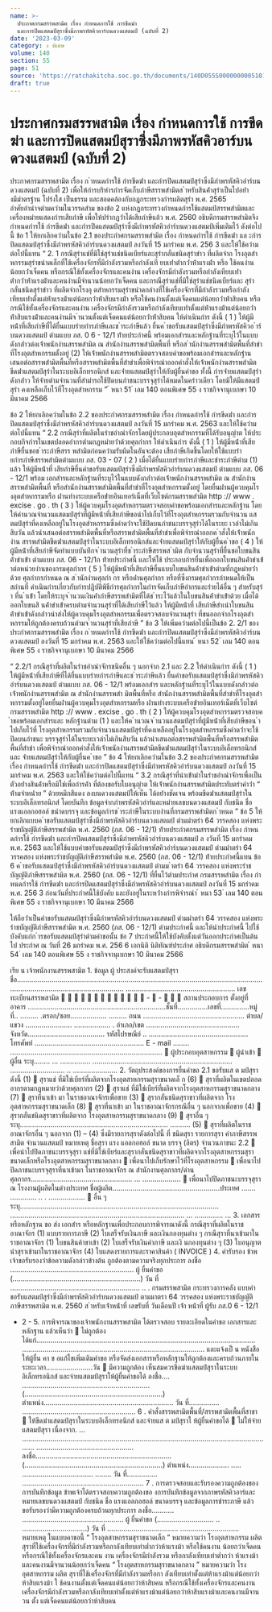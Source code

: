 ```yaml
---
name: >-
  ประกาศกรมสรรพสามิต เรื่อง กำหนดการใช้ การขีดฆ่า
  และการปิดแสตมป์สุราซึ่งมีภาพรหัสคิวอาร์บนดวงแสตมป์ (ฉบับที่ 2)
date: '2023-03-09'
category: ง พิเศษ
volume: 140
section: 55
page: 51
source: 'https://ratchakitcha.soc.go.th/documents/140D055S0000000005101.pdf'
draft: true
---
```


# ประกาศกรมสรรพสามิต เรื่อง กำหนดการใช้ การขีดฆ่า และการปิดแสตมป์สุราซึ่งมีภาพรหัสคิวอาร์บนดวงแสตมป์ (ฉบับที่ 2)

ประกาศกรมสรรพสามิต เรื่อง ก ําหนดกํารใช้ กํารขีดฆ่ํา และกํารปิดแสตมป์สุรําซึ่งมีภําพรหัสคิวอําร์บนดวงแสตมป์ (ฉบับที่ 2) เพื่อให้กํารบริหํารกํารจัดเก็บภําษีสรรพสํามิตส ําหรับสินค้ําสุรําเป็นไปอย่ํางมีมําตรฐําน โปร่งใส เป็นธรรม และสอดคล้องกับกฎกระทรวงกํารผลิตสุรํา พ.ศ. 2565 อําศัยอํานําจตํามควํามในวรรคสําม ของข้อ 2 แห่งกฎกระทรวงกําหนดกํารใช้แสตมป์สรรพสํามิตและเครื่องหมํายแสดงกํารเสียภําษี เพื่อให้ปรํากฏว่ําได้เสียภําษีแล้ว พ.ศ. 2560 อธิบดีกรมสรรพสํามิตจึงกําหนดกํารใช้ กํารขีดฆ่ํา และกํารปิดแสตมป์สุรําซึ่งมีภําพรหัสคิวอําร์บนดวงแสตมป์เพิ่มเติมไว้ ดังต่อไปนี้ ข้อ 1 ให้ยกเลิกควํามในข้อ 2.1 ของประกําศกรมสรรพสํามิต เรื่อง กําหนดกํารใช้ กํารขีดฆ่ํา แล ะกํารปิดแสตมป์สุรําซึ่งมีภําพรหัสคิวอําร์บนดวงแสตมป์ ลงวันที่ 15 มกรําคม พ.ศ. 256 3 และให้ใช้ควํามต่อไปนี้แทน “ 2. 1 กรณีสุรําแช่ที่มิใช่สุรําแช่ชนิดเบียร์และสุรํากลั่นชนิดสุรําขําว ที่ผลิตจําก โรงอุตสําหกรรมสุรําขนําดเล็กที่ใช้เครื่องจักรที่มีกําลังรวมหรือกําลังเที ยบเท่ําต่ํากว่ําห้ําแรงม้ํา หรือ ใช้คนงํานน้อยกว่ําเจ็ดคน หรือกรณีใช้ทั้งเครื่องจักรและคนงําน เครื่องจักรมีกําลังรวมหรือกําลังเทียบเท่ํา ต่ํากว่ําห้ําแรงม้ําและคนงํานมีจํานวนน้อยกว่ําเจ็ดคน และกรณีสุรําแช่ที่มิใช่สุรําแช่ชนิดเบียร์และ สุรํากลั่นชนิดสุรําขําว ที่ผลิตจํากโรงอุ ตสําหกรรมสุรําขนําดกลํางที่ใช้เครื่องจักรที่มีกําลังรวมหรือกําลัง เทียบเท่ําตั้งแต่ห้ําแรงม้ําแต่น้อยกว่ําห้ําสิบแรงม้ํา หรือใช้คนงํานตั้งแต่เจ็ดคนแต่น้อยกว่ําห้ําสิบคน หรือ กรณีใช้ทั้งเครื่องจักรและคนงําน เครื่องจักรมีกําลังรวมหรือกําลังเทียบเท่ําตั้งแต่ห้ําแรงม้ําแต่น้อยกว่ํา ห้ําสิบแรงม้ําและคนงํานมีจ ํานวนตั้งแต่เจ็ดคนแต่น้อยกว่ําห้ําสิบคน ให้ดําเนินกําร ดังนี้ ( 1 ) ให้ผู้มีหน้ําที่เสียภําษีที่ได้ยื่นแบบรํายกํารภําษีและช ําระภําษีแล้ว ยื่นค ําขอรับแสตมป์สุรําซึ่งมีภําพรหัสคิวอ ําร์บนดวงแสตมป์ ตํามแบบ ภส. 0 6 - 12/1 ท้ํายประกําศนี้ พร้อมเอกสํารและหลักฐํานที่ระบุไว้ในแบบดังกล่ําวต่อเจ้ําพนักงํานสรรพสํามิต ณ สํานักงํานสรรพสํามิตพื้นที่ หรือส ํานักงํานสรรพสํามิตพื้นที่สําขําที่โรงอุตสําหกรรมตั้งอยู่ (2) ให้เจ้ําพนักงํานสรรพสํามิตตรวจสอบคําขอพร้อมเอกสํารและหลักฐําน เสนอต่อสรรพสํามิตพื้นที่หรือสรรพสํามิตพื้นที่สําขําเพื่อพิจํารณําออกคําสั่งให้เจ้ําพนักงํานสรรพสํามิต ขีดฆ่ําแสตมป์สุรําในระบบอิเล็กทรอนิกส์ และจ่ํายแสตมป์สุรําให้กับผู้ยื่นคําขอ ทั้งนี้ กํารจ่ํายแสตมป์สุรํา ดังกล่ําว ให้จ่ํายตํามจํานวนที่สํามํารถใช้ปิดบนภําชนะบรรจุสุรําได้หมดในครําวเดียว โดยมิให้มีแสตมป์สุรํา คงเหลือเก็บไว้ที่โรงอุตสําหกรรม ” ้ หนา 51 ่ เลม 140 ตอนพิเศษ 55 ง ราชกิจจานุเบกษา 10 มีนาคม 2566

ข้อ 2 ให้ยกเลิกควํามในข้อ 2.2 ของประกําศกรมสรรพสํามิต เรื่อง กําหนดกํารใช้ กํารขีดฆ่ํา และกํารปิดแสตมป์สุรําซึ่งมีภําพรหัสคิวอําร์บนดวงแสตมป์ ลงวันที่ 15 มกรําคม พ.ศ. 2563 และให้ใช้ควํามต่อไปนี้แทน “ 2.2 กรณีสุรําที่ผลิตในรําชอําณําจักรโดยผู้ประกอบอุตสําหกรรมที่ได้รับอนุญําต ให้ประกอบกิจกํารในเขตปลอดอํากรตํามกฎหมํายว่ําด้วยศุลกํากร ให้ดําเนินกําร ดังนี้ ( 1 ) ให้ผู้มีหน้ําที่เสียภําษียื่นขอช ําระภําษีสรร พสํามิตก่อนควํามรับผิดในอันจะต้อง เสียภําษีเกิดขึ้นโดยให้ใช้แบบรํายกํารภําษีสรรพสํามิตตํามแบบ ภส. 03 - 07 ( 2 ) เมื่อได้ยื่นแบบรํายกํารภําษีและชําระภําษีตําม (1) แล้ว ให้ผู้มีหน้ําที่ เสียภําษียื่นคําขอรับแสตมป์สุรําซึ่งมีภําพรหัสคิวอําร์บนดวงแสตมป์ ตํามแบบ ภส. 06 - 12/1 พร้อม เอกสํารและหลักฐํานที่ระบุไว้ในแบบดังกล่ําวต่อเจ้ําพนักงํานสรรพสํามิต ณ สํานักงํานสรรพสํามิตพื้นที่ หรือสํานักงํานสรรพสํามิตพื้นที่สําขําที่โรงอุตสําหกรรมตั้งอยู่ โดยยื่นผ่ํานผู้ควบคุมโรงอุตสําหกรรมหรือ ผ่ํานทํางระบบเครือข่ํายอินเทอร์เน็ตที่เว็บไซต์กรมสรรพสํามิต http :// www . excise . go . th ( 3 ) ให้ผู้ควบคุมโรงอุตสําหกรรมตรวจสอบคําขอพร้อมเอกสํารและหลักฐําน โดยให้คํานวณจํานวนแสตมป์สุรําที่ผู้มีหน้ําที่เสียภําษีขอนําไปเก็บไว้ที่โรงอุตสําหกรรมรวมกับจํานวน แสตมป์สุรําที่คงเหลืออยู่ในโรงอุตสําหกรรมซึ่งคําดว่ําจะใช้ปิดบนภําชนะบรรจุสุรําได้ในระยะ เวลําไม่เกิน สิบวัน แล้วนําเสนอต่อสรรพสํามิตพื้นที่หรือสรรพสํามิตพื้นที่สําขําเพื่อพิจํารณําออกค ําสั่งให้เจ้ําพนักงําน สรรพสํามิตขีดฆ่ําแสตมป์สุรําในระบบอิเล็กทรอนิกส์และจ่ํายแสตมป์สุรําให้กับผู้ยื่นค ําขอ ( 4 ) ให้ผู้มีหน้ําที่เสียภําษีจัดทําแบบบันทึกจ ํานวนสุรําที่ช ําระภําษีสรรพส ํามิต กับจํานวนสุรําที่ยื่นขอใบขนสินค้ําขําเข้ํา ตํามแบบ ภส. 06 - 12/1ก ท้ํายประกําศนี้ และให้ใช้ ประกอบกํารยื่นเพื่อออกใบขนสินค้ําขําเข้ําต่อหน่วยงํานของกรมศุลกํากร ( 5 ) ให้ผู้มีหน้ําที่เสียภําษียื่นแบบใบขนสินค้ําขําเข้ําตํามที่กฎหมํายว่ําด้วย ศุลกํากรกําหนด ณ ส ํานักงํานศุลกํา กร หรือด่ํานศุลกํากร หรือที่ซึ่งกรมศุลกํากรกําหนดให้เป็นสถํานที่ ดําเนินกํารเกี่ยวกับกํารปฏิบัติพิธีกํารศุลกํากรในกํารจัดเก็บภําษีอํากรและรํายได้อื่น ๆ สําหรับสุรํา ที่น ําเข้ํา โดยให้ระบุจ ํานวนเงินค่ําภําษีสรรพสํามิตที่ได้ช ําระไว้แล้วในใบขนสินค้ําขําเข้ําด้วย เมื่อได้ออกใบขนสิ นค้ําขําเข้ําครบตํามจํานวนสุรําที่ได้เสียภําษีไว้แล้ว ให้ผู้มีหน้ําที่ เสียภําษีสําเนําใบขนสินค้ําขําเข้ําดังกล่ําวนําส่งให้ผู้ควบคุมโรงอุตสําหกรรมเพื่อตรวจสอบจํานวนสุรํา ที่ขนออกจํากโรงอุตสําหกรรมให้ถูกต้องครบถ้วนตํามจ ํานวนสุรําที่เสียภําษี ” ข้อ 3 ให้เพิ่มควํามต่อไปนี้เป็นข้อ 2. 2/1 ของประกําศกรมสรรพสํามิต เรื่อง ก ําหนดกํารใช้ กํารขีดฆ่ํา และกํารปิดแสตมป์สุรําซึ่งมีภําพรหัสคิวอําร์บนดวงแสตมป์ ลงวันที่ 15 มกรําคม พ.ศ. 2563 และให้ใช้ควํามต่อไปนี้แทน ้ หนา 52 ่ เลม 140 ตอนพิเศษ 55 ง ราชกิจจานุเบกษา 10 มีนาคม 2566

“ 2.2/1 กรณีสุรําที่ผลิตในรําชอําณําจักรชนิดอื่น ๆ นอกจําก 2.1 และ 2.2 ให้ดําเนินกําร ดังนี้ ( 1 ) ให้ผู้มีหน้ําที่เสียภําษีที่ได้ยื่นแบบรํายกํารภําษีและช ําระภําษีแล้ว ยื่นคําขอรับแสตมป์สุรําซึ่งมีภําพรหัสคิวอําร์บนดวงแสตมป์ ตํามแบบ ภส. 06 - 12/1 พร้อมเอกสําร และหลักฐํานที่ระบุไว้ในแบบดังกล่ําวต่อเจ้ําพนักงํานสรรพสํามิต ณ สํานักงํานสรรพสํา มิตพื้นที่หรือ สํานักงํานสรรพสํามิตพื้นที่สําขําที่โรงอุตสําหกรรมตั้งอยู่โดยยื่นผ่ํานผู้ควบคุมโรงอุตสําหกรรมหรือ ผ่ํานทํางระบบเครือข่ํายอินเทอร์เน็ตที่เว็บไซต์กรมสรรพสํามิต http :// www . excise . go . th ( 2 ) ให้ผู้ควบคุมโรงอุตสําหกรรมตรวจสอบค ําขอพร้อมเอกสํารและ หลักฐํานตําม (1 ) และให้ค ํานวณจ ํานวนแสตมป์สุรําที่ผู้มีหน้ําที่เสียภําษีขอน ําไปเก็บไว้ที่ โรงอุตสําหกรรมรวมกับจํานวนแสตมป์สุรําที่คงเหลืออยู่ในโรงอุตสําหกรรมซึ่งคําดว่ําจะใช้ปิดบนภําชนะ บรรจุสุรําได้ในระยะเวลําไม่เกินสิบวัน แล้วนําเสนอต่อสรรพสํามิตพื้นที่หรือสรรพสํามิตพื้นที่สําขํา เพื่อพิจํารณําออกคําสั่งให้เจ้ําพนักงํานสรรพสํามิตขีดฆ่ําแสตมป์สุรําในระบบอิเล็กทรอนิกส์ และ จ่ํายแสตมป์สุรําให้กับผู้ยื่นค ําขอ ” ข้อ 4 ให้ยกเลิกควํามในข้อ 3.2 ของประกําศกรมสรรพสํามิต เรื่อง กําหนดกํารใช้ กํารขีดฆ่ํา และกํารปิดแสตมป์สุรําซึ่งมีภําพรหัสคิวอําร์บนดวงแสตมป์ ลงวันที่ 15 มกรําคม พ.ศ. 2563 และให้ใช้ควํามต่อไปนี้แทน “ 3.2 กรณีสุรําที่นําเข้ํามําในรําชอําณําจักรเพื่อเป็นตัวอย่ํางสินค้ําหรือมิใช่เพื่อกํารค้ํา ที่ต้องขอรับใบอนุญําต ให้เจ้ําพนักงํานสรรพสํามิตประทับตรําคําว่ํา “ ห้ํามจําหน่ําย ” ด้วยหมึกสีแดง ลงบนดวงแสตมป์ให้เห็น ได้อย่ํางชัดเจน พร้อมขีดฆ่ําแสตมป์สุรําในระบบอิเล็กทรอนิกส์ โดยบันทึก ข้อมูลจํากภําพรหัสคิวอําร์และหมํายเลขบนดวงแสตมป์ กับชนิด ชื่อ แรงแอลกอฮอล์ ขนําดบรรจุ และข้อมูลกํารช ําระภําษีในระบบงํานที่กรมสรรพสํามิตก ําหนด ” ข้อ 5 ให้ยกเลิกแบบค ําขอรับแสตมป์สุรําซึ่งมีภําพรหัสคิวอําร์บนดวงแสตมป์ ตํามมําตรํา 64 วรรคสอง แห่งพระรําชบัญญัติภําษีสรรพสํามิต พ.ศ. 2560 (ภส. 06 - 12/1) ท้ํายประกําศกรมสรรพสํามิต เรื่อง กําหนดกํารใช้ กํารขีดฆ่ํา และกํารปิดแสตมป์สุรําซึ่งมีภําพรหัสคิวอําร์บนดวงแสตมป์ ล งวันที่ 15 มกรําคม พ.ศ. 2563 และให้ใช้แบบคําขอรับแสตมป์สุรําซึ่งมีภําพรหัสคิวอําร์บนดวงแสตมป์ ตํามมําตรํา 64 วรรคสอง แห่งพระรําชบัญญัติภําษีสรรพสํามิต พ.ศ. 2560 (ภส. 06 - 12/1) ท้ํายประกําศนี้แทน ข้อ 6 ค ําขอรับแสตมป์สุรําซึ่งมีภําพรหัสคิวอําร์บนดวงแสตมป์ ตํามม ําตรํา 64 วรรคสอง แห่งพระรําชบัญญัติภําษีสรรพสํามิต พ.ศ. 2560 (ภส. 06 - 12/1) ที่ยื่นไว้ตํามประกําศ กรมสรรพสํามิต เรื่อง กําหนดกํารใช้ กํารขีดฆ่ํา และกํารปิดแสตมป์สุรําซึ่งมีภําพรหัสคิวอําร์บนดวงแสตมป์ ลงวันที่ 15 มกรําคม พ.ศ. 256 3 ก่อนวันที่ประกําศนี้ใช้บังคับ และยังอยู่ในระหว่ํางกํารพิจํารณํา ้ หนา 53 ่ เลม 140 ตอนพิเศษ 55 ง ราชกิจจานุเบกษา 10 มีนาคม 2566

ให้ถือว่ําเป็นคําขอรับแสตมป์สุรําซึ่งมีภําพรหัสคิวอําร์บนดวงแสตมป์ ตํามมําตรํา 64 วรรคสอง แห่งพระรําชบัญญัติภําษีสรรพสํามิต พ.ศ. 2560 (ภส. 06 - 12/1) ตํามประกําศนี้ และให้นําประกําศนี้ ไปใช้บังคับแก่ก ํารขอรับแสตมป์สุรําตํามคําขอนั้น ข้อ 7 ประกําศนี้ให้ใช้บังคับตั้งแต่วันออกประกําศเป็นต้นไป ประกําศ ณ วันที่ 26 มกรําคม พ.ศ. 256 6 เอกนิติ นิติทัณฑ์ประภําศ อธิบดีกรมสรรพสํามิต ้ หนา 54 ่ เลม 140 ตอนพิเศษ 55 ง ราชกิจจานุเบกษา 10 มีนาคม 2566

เรีย น เจ้าพนักงานสรรพสามิต 1. ข้อมูล ผู้ ประสงค์จะรับแสตมป์สุรา ชื่อ......................................................................................................................... ........................................................ ...................................................... เลขทะเบียนสรรพสามิต              -  -    สถานประกอบการ ตั้งอยู่ที่ อาคาร ....................................................................ชั้นที่...............เลขที่..............หมู่ที่.. ......... .ตรอก/ซอย.................. ......... ถนน .................................................. ตำบล/แขวง ....................... .................. . อำเภอ/เขต .............................................. จังหวัด...................................... รหัสไปรษณีย์ .. ................................................. โทรศัพท์ ...................................................... E - mail ........ ...........................................................................  ผู้ประกอบอุตสาหกรรม  ผู้นำเข้า  ผู้อื่น ระบุ........ ... ............... ..................................................................... ........................... .. ...................... 2. วัตถุประสงค์ของการยื่นคำขอ 2.1 ขอรับแส ต มป์สุรา ดังนี้ (1)  สุราแช่ ที่มิใช่เบียร์ที่ผลิตจากโรงอุตสาหกรรมสุราขนาดเล็ ก (6)  สุราที่ผลิตในเขตปลอดอากรตามกฎหมายว่าด้วยศุลกากร (2)  สุราแช่ ที่มิใช่เบียร์ที่ผลิตจากโรงอุตสาหกรรมสุราขนาดกลาง (7)  สุราที่นาเข้า มา ในราชอาณาจักรเพื่อขาย (3)  สุรากลั่นชนิดสุราขาวที่ผลิตจาก โรงอุตสาหกรรมสุราขนาดเล็ก (8)  สุราที่นาเข้า มา ในราชอาณาจักรกรณีอื่น ๆ นอกจากเพื่อขาย (4)  สุรากลั่นชนิดสุราขาวที่ผลิตจาก โรงอุตสาหกรรมสุราขนาดกลาง (9)  สุราอื่น ๆ ระบุ......................................................................... .......... (5)  สุราที่ผลิตในราชอาณาจักรอื่น ๆ นอกจาก (1) – (4) ซึ่งมีรายการสุราดังต่อไปนี้ ที่ ชนิดสุรา รายการสุรา ค่าภาษีสรรพสามิต จำนวนแสตมป์ หมายเหตุ ชื่อสุรา แรง แอลกอฮอล์ ขนาด บรรจุ (ลิตร) จำนวนภาชนะ 2.2  เพื่อนำไปปิดภาชนะบรรจุสุรา แช่ที่มิใช่เบียร์และสุรากลั่นชนิดสุราขาวที่ผลิตจากโรงอุตสาหกรรมสุราขนาดเล็กหรือโรงอุตสาหกรรมสุราขนาดกลาง  เพื่อนาไปเก็บรักษาไว้ที่โรงอุตสาหกรรม  เพื่อนาไปปิดภาชนะบรรจุสุราที่นาเข้ามา ในราชอาณาจักร ณ สำนักงานศุลกากร/ด่านศุลกากร.................................................. ... ...................  เพื่อนาไปปิดภาชนะบรรจุสุรา ณ โรงงานผู้ผลิตในต่างประเทศ ชื่อผู้ผลิต.....................................................ประเทศ ....... ............. .. . ..................  อื่น ๆ ระบุ.................................................................................................. ...................................................................................... ... .............. ... 3. เอกสารหรือหลักฐาน ขอ ส่ง เอกสำร หรือหลักฐานเพื่อประกอบการพิจารณาดังนี้ กรณีสุราที่ผลิตในราชอาณาจักร (1) แบบรายการภาษี (2) ใบเสร็จรับเงินภาษี และเงินกองทุนต่าง ๆ กรณีสุราที่นาเข้ามาในราชอาณาจักร (1) ใบขนสินค้าขาเข้า (2) ใบเสร็จรับเงินค่าภาษี และเงิ นกองทุนต่าง ๆ (3) ใบอนุญาตนำสุราเข้ามาในราชอาณาจักร (4) ใบแสดงรายการและราคาสินค้า ( INVOICE ) 4. คำรับรอง ข้าพ เจ้าขอรับรองว่าข้อความดังกล่าวข้างต้น ถูกต้องตามความจริงทุกประการ ลงชื่อ ............................................................. ผู้ ยื่นคำขอ (...............................................................) วัน ที่ ................................................................ .. . กรมสรรพสามิต กระทรวงการคลัง แบบคําขอรับแสตมป์สุรําซึ่งมีภําพรหัสคิวอําร์บนดวงแสตมป์ ตามมาตรา 64 วรรคสอง แห่งพระราชบัญญัติ ภาษีสรรพสามิต พ.ศ. 2560 ส ําหรับเจ้ําหน้ําที่ เลขรับที่ วันเดือนปี เจ้ํา หน้ําที่ ผู้รับ ภส.0 6 - 12/1

- 2 - 5. การพิจารณาของเจ้าพนักงานสรรพสามิต ได้ตรวจสอบ รายละเอียดในคำขอ เอกสารและหลักฐาน แล้วเห็นว่า  ไม่ถูกต้อง ได้แก่............................................................................................................ .......................................................................................... และแจ้งเป็ น หนังสือให้ผู้ยื่น คา ข อแก้ไขเพิ่มเติมคำขอ หรือจัดส่งเอกสารหรือหลักฐานให้ถูกต้องและครบถ้วนภายในระยะเวลา.......................วัน  มีความถูกต้อง เห็นสมควรขีดฆ่าแสตมป์สุราในระบบอิเล็กทรอนิกส์ และจ่ายแสตมป์สุราให้ผู้ยื่นคำขอได้ ลงชื่อ.... ............................................................... (....................................................................) ตำแหน่ง................................................................ วัน ที่............... ........................................................ 6 . คำสั่งสรรพสามิตพื้นที่/สรรพสามิตพื้นที่สาขา  ให้ขีดฆ่าแสตมป์สุราในระบบอิเล็กทรอนิกส์ และจ่ายแส ต มป์สุราใ ห้ผู้ยื่นคำขอได้  ไม่ให้จ่ายแสตมป์สุรา เนื่องจาก. ... ............................................................................................................................. ................................................ ลงชื่อ................................................................... (....................................................................) ตำแหน่ง.................... ..... ................................... ........ วัน ที่............... ............................................................ 7 . การตรวจสอบและรับรองความถูกต้องของการบันทึกข้อมูล ข้าพเจ้าได้ตรวจสอบความถูกต้องขอ งการบันทึกข้อมูลจากภาพรหัสคิวอาร์และหมายเลขบนดวงแสตมป์ กับชนิด ชื่อ แรงแอลกอฮอล์ ขนาดบรรจุ และข้อมูลการชำระภาษี แล้ว ขอรับรองว่ามีความถูกต้องครบถ้วนทุกประการ ลงชื่อ........... .................................................. ผู้ ยื่นคำขอ (............................ .. ................................) วัน ที่ ................................... ............................. หมายเหตุ ในแบบคาขอนี้ “ โรงอุตสาหกรรมสุราขนาดเล็ก ” หมายความว่า โรงอุตสาหกรรม ผลิต สุราที่ใช้เครื่องจักรที่มีกำลังรวมหรือกาลังเทียบเท่าต่ำกว่าห้าแรงม้า หรือใช้คนงาน น้อยกว่าเจ็ดคน หรือกรณีใช้ทั้งเครื่องจักรและคน งาน เครื่องจักรมีกำลังรวม หรือกาลังเทียบเท่าต่ำกว่า ห้าแรงม้าและคนงานมีจานวนน้อยกว่าเจ็ดคน “ โรงอุตสาหกรรมสุราขนาดกลาง ” หมายความว่า โรงอุตสาหกรรม ผลิต สุราที่ใช้เครื่องจักรที่มีกำลังรวมหรือกา ลังเทียบเท่าตั้งแต่ห้าแรงม้าแต่น้อยกว่า ห้าสิบแรงม้า ใ ช้คนงานตั้งแต่เจ็ดคนแต่น้อยกว่าห้าสิบคน หรือกรณีใช้ทั้งเครื่องจักรและคนงาน เครื่องจักรมีกำลังรวมหรือกาลังเทียบเท่าตั้งแต่ห้าแรงม้าแต่น้อยกว่าห้าสิบแรงม้าและคนงานมีจานวน ตั้ง แต่เจ็ดคนแต่น้อยกว่าห้าสิบคน

